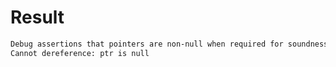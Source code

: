 # Result

```bash
Debug assertions that pointers are non-null when required for soundness
Cannot dereference: ptr is null

```

